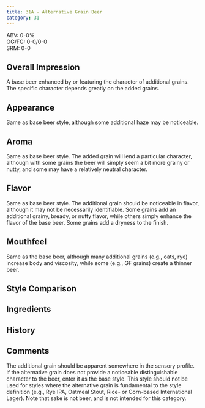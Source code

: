 ```yaml
---
title: 31A - Alternative Grain Beer
category: 31
---
```


ABV: 0-0%  
OG/FG: 0-0/0-0  
SRM: 0-0  

## Overall Impression
A base beer enhanced by or featuring the character of additional grains. The specific character depends greatly on the added grains.

## Appearance
Same as base beer style, although some additional haze may be noticeable.

## Aroma
Same as base beer style. The added grain will lend a particular character, although with some grains the beer will simply seem a bit more grainy or nutty, and some may have a relatively neutral character.

## Flavor
Same as base beer style. The additional grain should be noticeable in flavor, although it may not be necessarily identifiable. Some grains add an additional grainy, bready, or nutty flavor, while others simply enhance the flavor of the base beer. Some grains add a dryness to the finish.

## Mouthfeel
Same as the base beer, although many additional grains (e.g., oats, rye) increase body and viscosity, while some (e.g., GF grains) create a thinner beer.

## Style Comparison


## Ingredients


## History


## Comments
The additional grain should be apparent somewhere in the sensory profile. If the alternative grain does not provide a noticeable distinguishable character to the beer, enter it as the base style. This style should not be used for styles where the alternative grain is fundamental to the style definition (e.g., Rye IPA, Oatmeal Stout, Rice- or Corn-based International Lager). Note that sake is not beer, and is not intended for this category.